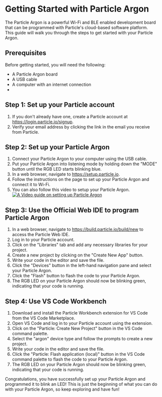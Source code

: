 # Getting Started with Particle Argon

The Particle Argon is a powerful Wi-Fi and BLE enabled development board that can be programmed with Particle's cloud-based software platform. This guide will walk you through the steps to get started with your Particle Argon.

## Prerequisites

Before getting started, you will need the following:

- A Particle Argon board
- A USB cable
- A computer with an internet connection
- 

## Step 1: Set up your Particle account

1. If you don't already have one, create a Particle account at https://login.particle.io/signup.
2. Verify your email address by clicking the link in the email you receive from Particle.

## Step 2: Set up your Particle Argon

1. Connect your Particle Argon to your computer using the USB cable.
2. Put your Particle Argon into listening mode by holding down the "MODE" button until the RGB LED starts blinking blue.
3. In a web browser, navigate to https://setup.particle.io.
4. Follow the instructions on the page to set up your Particle Argon and connect it to Wi-Fi.
5. You can also follow this video to setup your Particle Argon.
[![A Video guide on setting up Particle Argon](https://img.youtube.com/vi/xK20wrWDduQ/0.jpg)](https://www.youtube.com/watch?v=xK20wrWDduQ)

## Step 3: Use the Official Web IDE to program Particle Argon

1. In a web browser, navigate to https://build.particle.io/build/new to access the Particle Web IDE.
2. Log in to your Particle account.
3. Click on the "Libraries" tab and add any necessary libraries for your project.
4. Create a new project by clicking on the "Create New App" button.
5. Write your code in the editor and save the file.
6. Click the "Devices" button in the left-hand navigation pane and select your Particle Argon.
7. Click the "Flash" button to flash the code to your Particle Argon.
8. The RGB LED on your Particle Argon should now be blinking green, indicating that your code is running.

## Step 4: Use VS Code Workbench

1. Download and install the Particle Workbench extension for VS Code from the VS Code Marketplace.
2. Open VS Code and log in to your Particle account using the extension.
3. Click on the "Particle: Create New Project" button in the VS Code command palette.
4. Select the "argon" device type and follow the prompts to create a new project.
5. Write your code in the editor and save the file.
6. Click the "Particle: Flash application (local)" button in the VS Code command palette to flash the code to your Particle Argon.
7. The RGB LED on your Particle Argon should now be blinking green, indicating that your code is running.

Congratulations, you have successfully set up your Particle Argon and programmed it to blink an LED! This is just the beginning of what you can do with your Particle Argon, so keep exploring and have fun!


